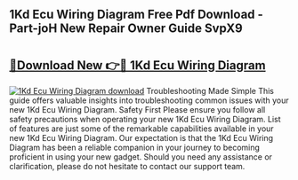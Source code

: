 ## 1Kd Ecu Wiring Diagram Free Pdf Download - Part-joH New Repair Owner Guide SvpX9

# <h2><a href="http://dft1y1i.blite.top/?on=1Kd+Ecu+Wiring+Diagram">🔗Download New 👉🔴 1Kd Ecu Wiring Diagram</a></h2>

[![1Kd Ecu Wiring Diagram download](https://i.imgur.com/lujVjoI.png)](http://dft1y1i.blite.top/?on=1Kd+Ecu+Wiring+Diagram)
Troubleshooting Made Simple This guide offers valuable insights into troubleshooting common issues with your new 1Kd Ecu Wiring Diagram. Safety First Please ensure you follow all safety precautions when operating your new 1Kd Ecu Wiring Diagram. List of features are just some of the remarkable capabilities available in your new 1Kd Ecu Wiring Diagram. Our expectation is that the 1Kd Ecu Wiring Diagram has been a reliable companion in your journey to becoming proficient in using your new gadget. Should you need any assistance or clarification, please do not hesitate to contact our support team.
